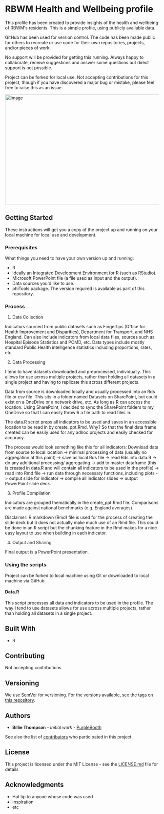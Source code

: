 # RBWM Health and Wellbeing profile

This profile has been created to provide insights of the health and wellbeing of RBWM's residents. This is a simple profile, using publicly available data.

GitHub has been used for version control. The code has been made public for others to recreate or use code for their own repositories, projects, and/or pieces of work. 

No support will be provided for getting this running. Always happy to collaborate, receive suggestions and answer some questions but direct support is not possible.

Project can be forked for local use. Not accepting contributions for this project, though if you have discovered a major bug or mistake, please feel free to raise this as an issue.

<img width="640" height="360" alt="image" src="https://github.com/user-attachments/assets/306ba1bb-bd68-4c4d-b020-1606a6da15b1" />

## Getting Started

These instructions will get you a copy of the project up and running on your local machine for local use and development.

### Prerequisites

What things you need to have your own version up and running:

* R
* Ideally an Integrated Development Environment for R (such as RStudio).
* Microsoft PowerPoint file (a file used as input and the output).
* Data sources you'd like to use.
* phiTools package. The version required is available as part of this repository.

### Process

1. Data Collection

Indicators sourced from public datasets such as Fingertips (Office for Health Improvement and Disparities), Department for Transport, and NHS England. Can also include indicators from local data files, sources such as Hospital Episode Statistics and PCMD, etc.
Data types include mostly standard Public Health intelligence statistics including proportions, rates, etc.

2. Data Processing

I tend to have datasets downloaded and preprocessed, individually. This allows for use across multiple projects, rather than holding all datasets in a single project and having to replicate this across different projects.

Data from source is downloaded locally and usually processed into an Rds file or csv file. This sits in a folder named Datasets on SharePoint, but could exist on a OneDrive or a network drive, etc. As long as R can access the location. Using SharePoint, I decided to sync the SharePoint folders to my OneDrive so that I can easily throw R a file path to read files in.

The data.R script preps all indicators to be used and saves in an accessible location to be read in by create_ppt.Rmd. Why? So that the final data frame created can be easily used for any adhoc projects and easily checked for accuracy. 

The process would look something like this for all indicators:
Download data from source to local location -> minimal processing of data (usually no aggregation at this point) -> save as local Rds file -> read Rds into data.R -> do any additional processing/ aggregating -> add to master dataframe (this is created in data.R and will contain all indicators to be used in the profile) -> read into Rmd file -> run data through necessary functions, including plots -> output slide for indicator -> compile all indicator slides -> output PowerPoint slide deck.

3. Profile Compilation

Indicators are grouped thematically in the create_ppt.Rmd file. Comparisons are made against national benchmarks (e.g. England averages).

Disclaimer: R markdown (Rmd) file is used for the process of creating the slide deck but it does not actually make much use of an Rmd file. This could be done in an R script but the chunking feature in the Rmd makes for a nice easy layout to use when building in each indicator.

4. Output and Sharing

Final output is a PowerPoint presentation.

### Using the scripts

Project can be forked to local machine using Git or downloaded to local machine via GitHub.

#### Data.R

This script processes all data and indicators to be used in the profile. The way I tend to use datasets allows for use across multiple projects, rather than holding all datasets in a single project. 

## Built With

* R
  
## Contributing

Not accepting contributions.

## Versioning

We use [SemVer](http://semver.org/) for versioning. For the versions available, see the [tags on this repository](https://github.com/your/project/tags). 

## Authors

* **Billie Thompson** - *Initial work* - [PurpleBooth](https://github.com/PurpleBooth)

See also the list of [contributors](https://github.com/your/project/contributors) who participated in this project.

## License

This project is licensed under the MIT License - see the [LICENSE.md](LICENSE.md) file for details

## Acknowledgments

* Hat tip to anyone whose code was used
* Inspiration
* etc

